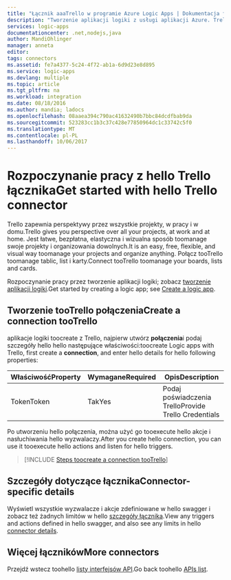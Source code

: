 ```yaml
---
title: "Łącznik aaaTrello w programie Azure Logic Apps | Dokumentacja firmy Microsoft"
description: "Tworzenie aplikacji logiki z usługi aplikacji Azure. Trello zapewnia perspektywy przez wszystkie projekty, w pracy i w domu.  Jest łatwe, bezpłatna, elastyczna i wizualna sposób toomanage swoje projekty i organizowania dowolnych.  Połącz tooTrello toomanage tablic, list i kart"
services: logic-apps
documentationcenter: .net,nodejs,java
author: MandiOhlinger
manager: anneta
editor: 
tags: connectors
ms.assetid: fe7a4377-5c24-4f72-ab1a-6d9d23e8d895
ms.service: logic-apps
ms.devlang: multiple
ms.topic: article
ms.tgt_pltfrm: na
ms.workload: integration
ms.date: 08/18/2016
ms.author: mandia; ladocs
ms.openlocfilehash: 08aaea394c790ac41632490b7bbc84dcdfbab9da
ms.sourcegitcommit: 523283cc1b3c37c428e77850964dc1c33742c5f0
ms.translationtype: MT
ms.contentlocale: pl-PL
ms.lasthandoff: 10/06/2017
---
```

# <a name="get-started-with-hello-trello-connector"></a><span data-ttu-id="b79c8-106">Rozpoczynanie pracy z hello Trello łącznika</span><span class="sxs-lookup"><span data-stu-id="b79c8-106">Get started with hello Trello connector</span></span>
<span data-ttu-id="b79c8-107">Trello zapewnia perspektywy przez wszystkie projekty, w pracy i w domu.</span><span class="sxs-lookup"><span data-stu-id="b79c8-107">Trello gives you perspective over all your projects, at work and at home.</span></span>  <span data-ttu-id="b79c8-108">Jest łatwe, bezpłatna, elastyczna i wizualna sposób toomanage swoje projekty i organizowania dowolnych.</span><span class="sxs-lookup"><span data-stu-id="b79c8-108">It is an easy, free, flexible, and visual way toomanage your projects and organize anything.</span></span>  <span data-ttu-id="b79c8-109">Połącz tooTrello toomanage tablic, list i karty.</span><span class="sxs-lookup"><span data-stu-id="b79c8-109">Connect tooTrello toomanage your boards, lists and cards.</span></span>

<span data-ttu-id="b79c8-110">Rozpoczynanie pracy przez tworzenie aplikacji logiki; zobacz [tworzenie aplikacji logiki](../logic-apps/logic-apps-create-a-logic-app.md).</span><span class="sxs-lookup"><span data-stu-id="b79c8-110">Get started by creating a logic app; see [Create a logic app](../logic-apps/logic-apps-create-a-logic-app.md).</span></span>

## <a name="create-a-connection-tootrello"></a><span data-ttu-id="b79c8-111">Tworzenie tooTrello połączenia</span><span class="sxs-lookup"><span data-stu-id="b79c8-111">Create a connection tooTrello</span></span>
<span data-ttu-id="b79c8-112">aplikacje logiki toocreate z Trello, najpierw utwórz **połączenia**i podaj szczegóły hello hello następujące właściwości:</span><span class="sxs-lookup"><span data-stu-id="b79c8-112">toocreate Logic apps with Trello, first create a **connection**, and enter hello details for hello following properties:</span></span>

| <span data-ttu-id="b79c8-113">Właściwość</span><span class="sxs-lookup"><span data-stu-id="b79c8-113">Property</span></span> | <span data-ttu-id="b79c8-114">Wymagane</span><span class="sxs-lookup"><span data-stu-id="b79c8-114">Required</span></span> | <span data-ttu-id="b79c8-115">Opis</span><span class="sxs-lookup"><span data-stu-id="b79c8-115">Description</span></span> |
| --- | --- | --- |
| <span data-ttu-id="b79c8-116">Token</span><span class="sxs-lookup"><span data-stu-id="b79c8-116">Token</span></span> |<span data-ttu-id="b79c8-117">Tak</span><span class="sxs-lookup"><span data-stu-id="b79c8-117">Yes</span></span> |<span data-ttu-id="b79c8-118">Podaj poświadczenia Trello</span><span class="sxs-lookup"><span data-stu-id="b79c8-118">Provide Trello Credentials</span></span> |

<span data-ttu-id="b79c8-119">Po utworzeniu hello połączenia, można użyć go tooexecute hello akcje i nasłuchiwania hello wyzwalaczy.</span><span class="sxs-lookup"><span data-stu-id="b79c8-119">After you create hello connection, you can use it tooexecute hello actions and listen for hello triggers.</span></span>

> [!INCLUDE [Steps toocreate a connection tooTrello](../../includes/connectors-create-api-trello.md)]
> 

## <a name="connector-specific-details"></a><span data-ttu-id="b79c8-120">Szczegóły dotyczące łącznika</span><span class="sxs-lookup"><span data-stu-id="b79c8-120">Connector-specific details</span></span>

<span data-ttu-id="b79c8-121">Wyświetl wszystkie wyzwalacze i akcje zdefiniowane w hello swagger i zobacz też żadnych limitów w hello [szczegóły łącznika](/connectors/trello/).</span><span class="sxs-lookup"><span data-stu-id="b79c8-121">View any triggers and actions defined in hello swagger, and also see any limits in hello [connector details](/connectors/trello/).</span></span>

## <a name="more-connectors"></a><span data-ttu-id="b79c8-122">Więcej łączników</span><span class="sxs-lookup"><span data-stu-id="b79c8-122">More connectors</span></span>
<span data-ttu-id="b79c8-123">Przejdź wstecz toohello [listy interfejsów API](apis-list.md).</span><span class="sxs-lookup"><span data-stu-id="b79c8-123">Go back toohello [APIs list](apis-list.md).</span></span>
